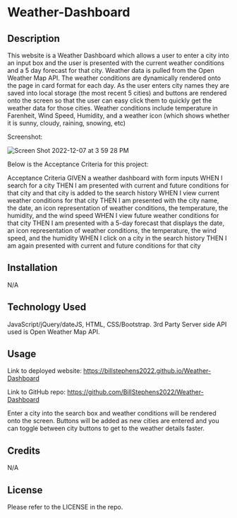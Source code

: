 # Weather-Dashboard

## Description

This website is a Weather Dashboard which allows a user to enter a city into an input box and the user is presented with the current weather conditions and a 5 day forecast for that city.  Weather data is pulled from the Open Weather Map API.  The weather conditions are dynamically rendered onto the page in card format for each day.  As the user enters city names they are saved into local storage (the most recent 5 cities) and buttons are rendered onto the screen so that the user can easy click them to quickly get the weather data for those cities.  Weather conditions include temperature in Farenheit, Wind Speed, Humidity, and a weather icon (which shows whether it is sunny, cloudy, raining, snowing, etc) 

Screenshot:

![Screen Shot 2022-12-07 at 3 59 28 PM](https://user-images.githubusercontent.com/113722447/206301649-8b9223fb-1875-4ce5-b87d-8eb4ecfaed78.png)

Below is the Acceptance Criteria for this project:

Acceptance Criteria
GIVEN a weather dashboard with form inputs
WHEN I search for a city
THEN I am presented with current and future conditions for that city and that city is added to the search history
WHEN I view current weather conditions for that city
THEN I am presented with the city name, the date, an icon representation of weather conditions, the temperature, the humidity, and the wind speed
WHEN I view future weather conditions for that city
THEN I am presented with a 5-day forecast that displays the date, an icon representation of weather conditions, the temperature, the wind speed, and the humidity
WHEN I click on a city in the search history
THEN I am again presented with current and future conditions for that city


## Installation

N/A

## Technology Used

JavaScript/jQuery/dateJS, HTML, CSS/Bootstrap.     3rd Party Server side API used is Open Weather Map API.  

## Usage

Link to deployed website:  https://billstephens2022.github.io/Weather-Dashboard

Link to GitHub repo: https://github.com/BillStephens2022/Weather-Dashboard

Enter a city into the search box and weather conditions will be rendered onto the screen. Buttons will be added as new cities are entered and you can toggle between city buttons to get to the weather details faster.

## Credits

N/A

## License

Please refer to the LICENSE in the repo.
